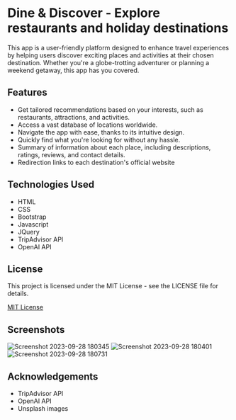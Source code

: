
# Dine & Discover - Explore restaurants and holiday destinations
This app is a user-friendly platform designed to enhance travel experiences by helping users discover exciting places and activities at their chosen destination. Whether you're a globe-trotting adventurer or planning a weekend getaway, this app has you covered.


## Features

- Get tailored recommendations based on your interests, such as restaurants, attractions, and activities.
- Access a vast database of locations worldwide.
- Navigate the app with ease, thanks to its intuitive design.
- Quickly find what you're looking for without any hassle.
- Summary of information about each place, including descriptions, ratings, reviews, and contact details.
- Redirection links to each destination's official website



## Technologies Used
- HTML
- CSS
- Bootstrap
- Javascript
- JQuery
- TripAdvisor API
- OpenAI API
## License

This project is licensed under the MIT License - see the LICENSE file for details.

[MIT License](https://choosealicense.com/licenses/mit/)

## Screenshots
![Screenshot 2023-09-28 180345](https://github.com/EpicIbby101/DD-01/assets/86202881/3d4dfacf-80b8-441c-92f5-88b1e3236d48)
![Screenshot 2023-09-28 180401](https://github.com/EpicIbby101/DD-01/assets/86202881/b190ac6b-a262-425b-a51c-32a9178ec2b5)
![Screenshot 2023-09-28 180731](https://github.com/EpicIbby101/DD-01/assets/86202881/43249c21-40c6-449d-bbe3-6762ce8f0438)



## Acknowledgements

 - TripAdvisor API
 - OpenAI API
 - Unsplash images


